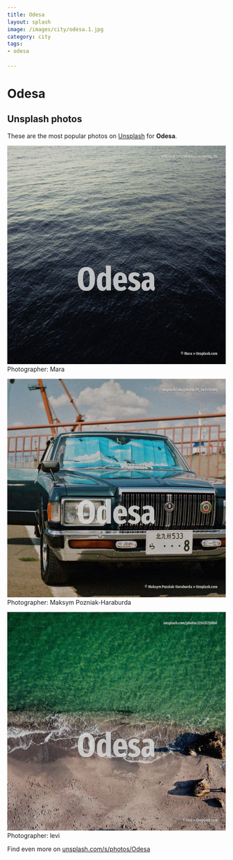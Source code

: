 ```yaml
---
title: Odesa
layout: splash
image: /images/city/odesa.1.jpg
category: city
tags:
- odesa

---
```

# Odesa



 
## Unsplash photos
These are the most popular photos on [Unsplash](https://unsplash.com) for **Odesa**.
 
![Odesa](/images/city/odesa.1.jpg)
Photographer:  Mara
 
![Odesa](/images/city/odesa.2.jpg)
Photographer:  Maksym Pozniak-Haraburda
 
![Odesa](/images/city/odesa.3.jpg)
Photographer:  levi
 
Find even more on [unsplash.com/s/photos/Odesa](https://unsplash.com/s/photos/Odesa)
 
